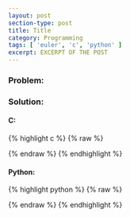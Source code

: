 ```yaml
---
layout: post
section-type: post
title: Title
category: Programming
tags: [ 'euler', 'c', 'python' ]
excerpt: EXCERPT OF THE POST
---
```


### Problem: 

### Solution: 

#### C: 

{% highlight c %}
{% raw %}


{% endraw %}
{% endhighlight %} 

#### Python:

{% highlight python %}
{% raw %}


{% endraw %}
{% endhighlight %}